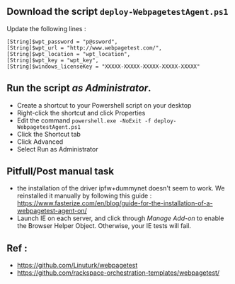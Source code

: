 ## Download the script `deploy-WebpagetestAgent.ps1`

Update the following lines :

```powersheel
[String]$wpt_password = "p@ssword",
[String]$wpt_url = "http://www.webpagetest.com/",
[String]$wpt_location = "wpt_location",
[String]$wpt_key = "wpt_key",
[String]$windows_licenseKey = "XXXXX-XXXXX-XXXXX-XXXXX-XXXXX"
```

## Run the script *as Administrator*.

- Create a shortcut to your Powershell script on your desktop
- Right-click the shortcut and click Properties
- Edit the command `powershell.exe -NoExit -f deploy-WebpagetestAgent.ps1`
- Click the Shortcut tab
- Click Advanced
- Select Run as Administrator

## Pitfull/Post manual task
- the installation of the driver ipfw+dummynet doesn't seem to work. We reinstalled it manually by following this guide : https://www.fasterize.com/en/blog/guide-for-the-installation-of-a-webpagetest-agent-on/
- Launch IE on each server, and click through *Manage Add-on* to enable the Browser Helper Object. Otherwise, your IE tests will fail.

## Ref :
- https://github.com/Linuturk/webpagetest
- https://github.com/rackspace-orchestration-templates/webpagetest/
